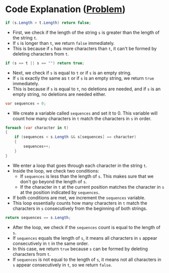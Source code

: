 # Code Explanation ([Problem](https://leetcode.com/problems/is-subsequence))

```csharp
if (s.Length > t.Length) return false;
```

- First, we check if the length of the string `s` is greater than the length of the string `t`.
- If `s` is longer than `t`, we return `false` immediately.
- This is because if `s` has more characters than `t`, it can't be formed by deleting characters from `t`.

```csharp
if (s == t || s == "") return true;
```

- Next, we check if `s` is equal to `t` or if `s` is an empty string.
- If `s` is exactly the same as `t` or if `s` is an empty string, we return `true` immediately.
- This is because if `s` is equal to `t`, no deletions are needed, and if `s` is an empty string, no deletions are
  needed either.

```csharp
var sequences = 0;
```

- We create a variable called `sequences` and set it to 0. This variable will count how many characters in `t` match the
  characters in `s` in order.

```csharp
foreach (var character in t)
{
    if (sequences < s.Length && s[sequences] == character)
    {
        sequences++;
    }
}
```

- We enter a loop that goes through each character in the string `t`.
- Inside the loop, we check two conditions:
    - If `sequences` is less than the length of `s`. This makes sure that we don't go beyond the length of `s`.
    - If the character in `t` at the current position matches the character in `s` at the position indicated
      by `sequences`.
- If both conditions are met, we increment the `sequences` variable.
- This loop essentially counts how many characters in `t` match the characters in `s` consecutively from the beginning
  of both strings.

```csharp
return sequences == s.Length;
```

- After the loop, we check if the `sequences` count is equal to the length of `s`.
- If `sequences` equals the length of `s`, it means all characters in `s` appear consecutively in `t` in the same order.
- In this case, we return `true` because `s` can be formed by deleting characters from `t`.
- If `sequences` is not equal to the length of `s`, it means not all characters in `s` appear consecutively in `t`, so
  we return `false`.